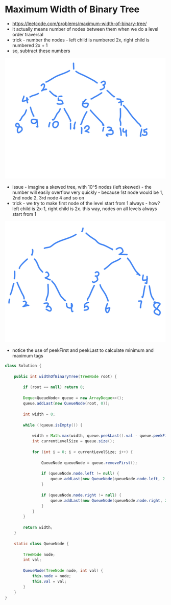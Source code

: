 # Maximum Width of Binary Tree

- https://leetcode.com/problems/maximum-width-of-binary-tree/
- it actually means number of nodes between them when we do a level order traversal
- trick - number the nodes - left child is numbered 2x, right child is numbered 2x + 1
- so, subtract these numbers

![./maximum-width-initial](./maximum-width-initial.png)

- issue - imagine a skewed tree, with 10^5 nodes (left skewed) - the number will easily overflow very quickly - because 1st node would be 1, 2nd node 2, 3rd node 4 and so on
- trick - we try to make first node of the level start from 1 always - how? left child is 2x-1, right child is 2x. this way, nodes on all levels always start from 1

![./maximum-width-final](./maximum-width-final.png)

- notice the use of peekFirst and peekLast to calculate minimum and maximum tags

```java
class Solution {

    public int widthOfBinaryTree(TreeNode root) {

        if (root == null) return 0;

        Deque<QueueNode> queue = new ArrayDeque<>();
        queue.addLast(new QueueNode(root, 0));

        int width = 0;

        while (!queue.isEmpty()) {

            width = Math.max(width, queue.peekLast().val - queue.peekFirst().val + 1);
            int currentLevelSize = queue.size();

            for (int i = 0; i < currentLevelSize; i++) {

                QueueNode queueNode = queue.removeFirst();

                if (queueNode.node.left != null) {
                    queue.addLast(new QueueNode(queueNode.node.left, 2 * queueNode.val));
                }

                if (queueNode.node.right != null) {
                    queue.addLast(new QueueNode(queueNode.node.right, 2 * queueNode.val + 1));
                }
            }
        }

        return width;
    }

    static class QueueNode {

        TreeNode node;
        int val;

        QueueNode(TreeNode node, int val) {
            this.node = node;
            this.val = val;
        }
    }
}
```
